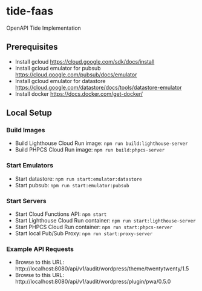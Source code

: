 # tide-faas
OpenAPI Tide Implementation

## Prerequisites
* Install gcloud https://cloud.google.com/sdk/docs/install
* Install gcloud emulator for pubsub https://cloud.google.com/pubsub/docs/emulator
* Install gcloud emulator for datastore https://cloud.google.com/datastore/docs/tools/datastore-emulator
* Install docker https://docs.docker.com/get-docker/

## Local Setup

### Build Images
* Build Lighthouse Cloud Run image: `npm run build:lighthouse-server`
* Build PHPCS Cloud Run image: `npm run build:phpcs-server`

### Start Emulators
* Start datastore: `npm run start:emulator:datastore`
* Start pubsub: `npm run start:emulator:pubsub`

### Start Servers
* Start Cloud Functions API: `npm start`
* Start Lighthouse Cloud Run container: `npm run start:lighthouse-server`
* Start PHPCS Cloud Run container: `npm run start:phpcs-server`
* Start local Pub/Sub Proxy: `npm run start:proxy-server`

### Example API Requests
* Browse to this URL: http://localhost:8080/api/v1/audit/wordpress/theme/twentytwenty/1.5
* Browse to this URL: http://localhost:8080/api/v1/audit/wordpress/plugin/pwa/0.5.0
